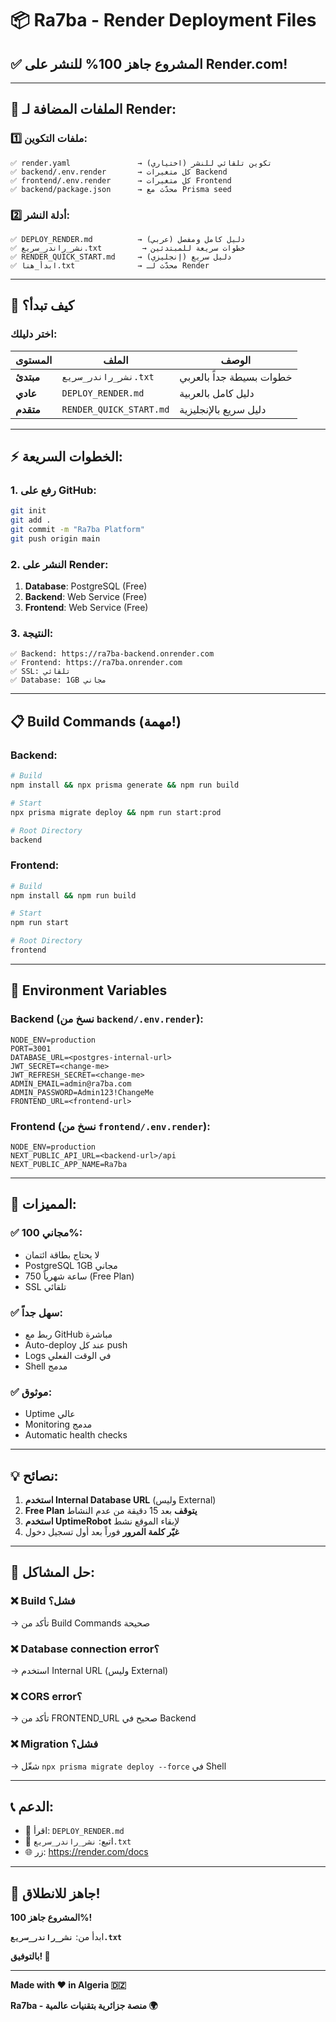 # 📦 Ra7ba - Render Deployment Files

## ✅ المشروع جاهز 100% للنشر على Render.com!

---

## 📁 الملفات المضافة لـ Render:

### 1️⃣ **ملفات التكوين:**
```
✅ render.yaml               → تكوين تلقائي للنشر (اختياري)
✅ backend/.env.render       → كل متغيرات Backend
✅ frontend/.env.render      → كل متغيرات Frontend
✅ backend/package.json      → محدّث مع Prisma seed
```

### 2️⃣ **أدلة النشر:**
```
✅ DEPLOY_RENDER.md          → دليل كامل ومفصل (عربي)
✅ نشر_راندر_سريع.txt         → خطوات سريعة للمبتدئين
✅ RENDER_QUICK_START.md     → دليل سريع (إنجليزي)
✅ ابدأ_هنا.txt              → محدّث لـ Render
```

---

## 🎯 كيف تبدأ؟

### اختر دليلك:

| المستوى | الملف | الوصف |
|---------|-------|-------|
| **مبتدئ** | `نشر_راندر_سريع.txt` | خطوات بسيطة جداً بالعربي |
| **عادي** | `DEPLOY_RENDER.md` | دليل كامل بالعربية |
| **متقدم** | `RENDER_QUICK_START.md` | دليل سريع بالإنجليزية |

---

## ⚡ الخطوات السريعة:

### 1. رفع على GitHub:
```bash
git init
git add .
git commit -m "Ra7ba Platform"
git push origin main
```

### 2. النشر على Render:
1. **Database**: PostgreSQL (Free)
2. **Backend**: Web Service (Free)
3. **Frontend**: Web Service (Free)

### 3. النتيجة:
```
✅ Backend: https://ra7ba-backend.onrender.com
✅ Frontend: https://ra7ba.onrender.com
✅ SSL: تلقائي
✅ Database: 1GB مجاني
```

---

## 📋 Build Commands (مهمة!)

### Backend:
```bash
# Build
npm install && npx prisma generate && npm run build

# Start
npx prisma migrate deploy && npm run start:prod

# Root Directory
backend
```

### Frontend:
```bash
# Build
npm install && npm run build

# Start
npm run start

# Root Directory
frontend
```

---

## 🔐 Environment Variables

### Backend (نسخ من `backend/.env.render`):
```env
NODE_ENV=production
PORT=3001
DATABASE_URL=<postgres-internal-url>
JWT_SECRET=<change-me>
JWT_REFRESH_SECRET=<change-me>
ADMIN_EMAIL=admin@ra7ba.com
ADMIN_PASSWORD=Admin123!ChangeMe
FRONTEND_URL=<frontend-url>
```

### Frontend (نسخ من `frontend/.env.render`):
```env
NODE_ENV=production
NEXT_PUBLIC_API_URL=<backend-url>/api
NEXT_PUBLIC_APP_NAME=Ra7ba
```

---

## 🎁 المميزات:

### ✅ مجاني 100%:
- لا يحتاج بطاقة ائتمان
- PostgreSQL 1GB مجاني
- 750 ساعة شهرياً (Free Plan)
- SSL تلقائي

### ✅ سهل جداً:
- ربط مع GitHub مباشرة
- Auto-deploy عند كل push
- Logs في الوقت الفعلي
- Shell مدمج

### ✅ موثوق:
- Uptime عالي
- Monitoring مدمج
- Automatic health checks

---

## 💡 نصائح:

1. **استخدم Internal Database URL** (وليس External)
2. **Free Plan يتوقف** بعد 15 دقيقة من عدم النشاط
3. **استخدم UptimeRobot** لإبقاء الموقع نشط
4. **غيّر كلمة المرور** فوراً بعد أول تسجيل دخول

---

## 🐛 حل المشاكل:

### ❌ Build فشل؟
→ تأكد من Build Commands صحيحة

### ❌ Database connection error؟
→ استخدم Internal URL (وليس External)

### ❌ CORS error؟
→ تأكد من FRONTEND_URL صحيح في Backend

### ❌ Migration فشل؟
→ شغّل `npx prisma migrate deploy --force` في Shell

---

## 📞 الدعم:

- 📖 اقرأ: `DEPLOY_RENDER.md`
- 📝 اتبع: `نشر_راندر_سريع.txt`
- 🌐 زر: https://render.com/docs

---

## 🎉 جاهز للانطلاق!

**المشروع جاهز 100%!**

ابدأ من: **`نشر_راندر_سريع.txt`**

**بالتوفيق! 🚀**

---

**Made with ❤️ in Algeria 🇩🇿**

**Ra7ba - منصة جزائرية بتقنيات عالمية 🌍**
